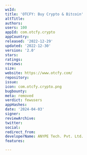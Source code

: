 ```yaml
---
wsId: 
title: 'OTCFY: Buy Crypto & Bitcoin'
altTitle: 
authors: 
users: 100
appId: com.otcfy.crypto
appCountry: 
released: '2022-12-29'
updated: '2022-12-30'
version: '2.0'
stars: 
ratings: 
reviews: 
size: 
website: https://www.otcfy.com/
repository: 
issue: 
icon: com.otcfy.crypto.png
bugbounty: 
meta: removed
verdict: fewusers
appHashes: 
date: '2024-04-03'
signer: 
reviewArchive: 
twitter: 
social: 
redirect_from: 
developerName: ANYPE Tech. Pvt. Ltd.
features: 

---
```


